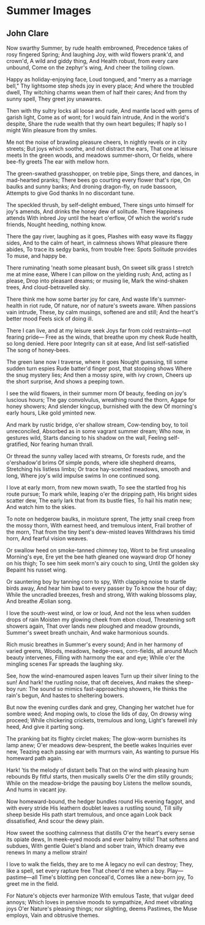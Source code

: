 # Summer Images
## John Clare
Now swarthy Summer, by rude health embrowned,
Precedence takes of rosy fingered Spring;
And laughing Joy, with wild flowers prank'd, and crown'd,
A wild and giddy thing,
And Health robust, from every care unbound,
Come on the zephyr's wing,
And cheer the toiling clown.

Happy as holiday-enjoying face,
Loud tongued, and "merry as a marriage bell,"
Thy lightsome step sheds joy in every place;
And where the troubled dwell,
Thy witching charms wean them of half their cares;
And from thy sunny spell,
They greet joy unawares.

Then with thy sultry locks all loose and rude,
And mantle laced with gems of garish light,
Come as of wont; for I would fain intrude,
And in the world's despite,
Share the rude wealth that thy own heart beguiles;
If haply so I might
Win pleasure from thy smiles.

Me not the noise of brawling pleasure cheers,
In nightly revels or in city streets;
But joys which soothe, and not distract the ears,
That one at leisure meets
In the green woods, and meadows summer-shorn,
Or fields, where bee-fly greets
The ear with mellow horn.

The green-swathed grasshopper, on treble pipe,
Sings there, and dances, in mad-hearted pranks;
There bees go courting every flower that's ripe,
On baulks and sunny banks;
And droning dragon-fly, on rude bassoon,
Attempts to give God thanks
In no discordant tune.

The speckled thrush, by self-delight embued,
There sings unto himself for joy's amends,
And drinks the honey dew of solitude.
There Happiness attends
With inbred Joy until the heart o'erflow,
Of which the world's rude friends,
Nought heeding, nothing know.

There the gay river, laughing as it goes,
Plashes with easy wave its flaggy sides,
And to the calm of heart, in calmness shows
What pleasure there abides,
To trace its sedgy banks, from trouble free:
Spots Solitude provides
To muse, and happy be.

There ruminating 'neath some pleasant bush,
On sweet silk grass I stretch me at mine ease,
Where I can pillow on the yielding rush;
And, acting as I please,
Drop into pleasant dreams; or musing lie,
Mark the wind-shaken trees,
And cloud-betravelled sky.

There think me how some barter joy for care,
And waste life's summer-health in riot rude,
Of nature, nor of nature's sweets aware.
When passions vain intrude,
These, by calm musings, softened are and still;
And the heart's better mood
Feels sick of doing ill.

There I can live, and at my leisure seek
Joys far from cold restraints—not fearing pride—
Free as the winds, that breathe upon my cheek
Rude health, so long denied.
Here poor Integrity can sit at ease,
And list self-satisfied
The song of honey-bees.

The green lane now I traverse, where it goes
Nought guessing, till some sudden turn espies
Rude batter'd finger post, that stooping shows
Where the snug mystery lies;
And then a mossy spire, with ivy crown,
Cheers up the short surprise,
And shows a peeping town.

I see the wild flowers, in their summer morn
Of beauty, feeding on joy's luscious hours;
The gay convolvulus, wreathing round the thorn,
Agape for honey showers;
And slender kingcup, burnished with the dew
Of morning's early hours,
Like gold yminted new.

And mark by rustic bridge, o'er shallow stream,
Cow-tending boy, to toil unreconciled,
Absorbed as in some vagrant summer dream;
Who now, in gestures wild,
Starts dancing to his shadow on the wall,
Feeling self-gratified,
Nor fearing human thrall.

Or thread the sunny valley laced with streams,
Or forests rude, and the o'ershadow'd brims
Of simple ponds, where idle shepherd dreams,
Stretching his listless limbs;
Or trace hay-scented meadows, smooth and long,
Where joy's wild impulse swims
In one continued song.

I love at early morn, from new mown swath,
To see the startled frog his route pursue;
To mark while, leaping o'er the dripping path,
His bright sides scatter dew,
The early lark that from its bustle flies,
To hail his matin new;
And watch him to the skies.

To note on hedgerow baulks, in moisture sprent,
The jetty snail creep from the mossy thorn,
With earnest heed, and tremulous intent,
Frail brother of the morn,
That from the tiny bent's dew-misted leaves
Withdraws his timid horn,
And fearful vision weaves.

Or swallow heed on smoke-tanned chimney top,
Wont to be first unsealing Morning's eye,
Ere yet the bee hath gleaned one wayward drop
Of honey on his thigh;
To see him seek morn's airy couch to sing,
Until the golden sky
Bepaint his russet wing.

Or sauntering boy by tanning corn to spy,
With clapping noise to startle birds away,
And hear him bawl to every passer by
To know the hour of day;
While the uncradled breezes, fresh and strong,
With waking blossoms play,
And breathe Æolian song.

I love the south-west wind, or low or loud,
And not the less when sudden drops of rain
Moisten my glowing cheek from ebon cloud,
Threatening soft showers again,
That over lands new ploughed and meadow grounds,
Summer's sweet breath unchain,
And wake harmonious sounds.

Rich music breathes in Summer's every sound;
And in her harmony of varied greens,
Woods, meadows, hedge-rows, corn-fields, all around
Much beauty intervenes,
Filling with harmony the ear and eye;
While o'er the mingling scenes
Far spreads the laughing sky.

See, how the wind-enamoured aspen leaves
Turn up their silver lining to the sun!
And hark! the rustling noise, that oft deceives,
And makes the sheep-boy run:
The sound so mimics fast-approaching showers,
He thinks the rain's begun,
And hastes to sheltering bowers.

But now the evening curdles dank and grey,
Changing her watchet hue for sombre weed;
And moping owls, to close the lids of day,
On drowsy wing proceed;
While chickering crickets, tremulous and long,
Light's farewell inly heed,
And give it parting song.

The pranking bat its flighty circlet makes;
The glow-worm burnishes its lamp anew;
O'er meadows dew-besprent, the beetle wakes
Inquiries ever new,
Teazing each passing ear with murmurs vain,
As wanting to pursue
His homeward path again.

Hark! 'tis the melody of distant bells
That on the wind with pleasing hum rebounds
By fitful starts, then musically swells
O'er the dim stilly grounds;
While on the meadow-bridge the pausing boy
Listens the mellow sounds,
And hums in vacant joy.

Now homeward-bound, the hedger bundles round
His evening faggot, and with every stride
His leathern doublet leaves a rustling sound,
Till silly sheep beside
His path start tremulous, and once again
Look back dissatisfied,
And scour the dewy plain.

How sweet the soothing calmness that distills
O'er the heart's every sense its opiate dews,
In meek-eyed moods and ever balmy trills!
That softens and subdues,
With gentle Quiet's bland and sober train,
Which dreamy eve renews
In many a mellow strain!

I love to walk the fields, they are to me
A legacy no evil can destroy;
They, like a spell, set every rapture free
That cheer'd me when a boy.
Play—pastime—all Time's blotting pen conceal'd,
Comes like a new-born joy,
To greet me in the field.

For Nature's objects ever harmonize
With emulous Taste, that vulgar deed annoys;
Which loves in pensive moods to sympathize,
And meet vibrating joys
O'er Nature's pleasing things; nor slighting, deems
Pastimes, the Muse employs,
Vain and obtrusive themes.